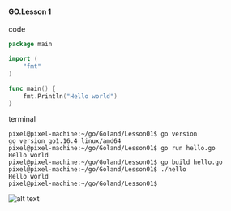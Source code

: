 #### GO.Lesson 1

code
```go
package main

import (
	"fmt"
)

func main() {
	fmt.Println("Hello world")
}
```

terminal
```
pixel@pixel-machine:~/go/Goland/Lesson01$ go version
go version go1.16.4 linux/amd64
pixel@pixel-machine:~/go/Goland/Lesson01$ go run hello.go
Hello world
pixel@pixel-machine:~/go/Goland/Lesson01$ go build hello.go
pixel@pixel-machine:~/go/Goland/Lesson01$ ./hello
Hello world
pixel@pixel-machine:~/go/Goland/Lesson01$
```


![alt text](screenshots/vsc.png)

